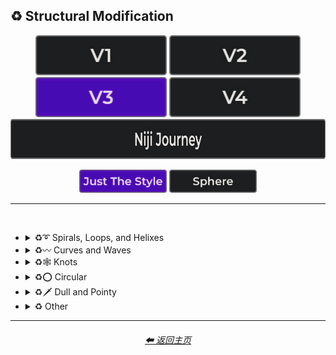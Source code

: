<h2>♻ Structural Modification</h2>

<div align="center">

[<img src="/Images/Repo_Parts/Buttons/Version_Buttons/button_version_V1_inactive.webp?raw=true" alt="MidJourney V1" height="64" />](/Pages/MJ_V1/Style_Pages/Sphere/Structural_Modification.md)
[<img src="/Images/Repo_Parts/Buttons/Version_Buttons/button_version_V2_inactive.webp?raw=true" alt="MidJourney V2" height="64" />](/Pages/MJ_V2/Style_Pages/Sphere/Structural_Modification.md)
[<img src="/Images/Repo_Parts/Buttons/Version_Buttons/button_version_V3_active.webp?raw=true" alt="MidJourney V3" height="64" />](/Pages/MJ_V3/Style_Pages/Just_The_Style/Structural_Modification.md)
[<img src="/Images/Repo_Parts/Buttons/Version_Buttons/button_version_V4_inactive.webp?raw=true" alt="MidJourney V4" height="64" />](/Pages/MJ_V4/Style_Pages/Just_The_Style/Structural_Modification.md)
<br>
[<img src="/Images/Repo_Parts/Buttons/Version_Buttons/button_version_niji_inactive_full.webp?raw=true" alt="Niji Journey" height="64" />](/Pages/Niji_Journey/Style_Pages/Structural_Modification.md)

[<img src="/Images/Repo_Parts/Buttons/Image_Type_Buttons/button_just_the_style_active.webp?raw=true" alt="Just The Style" width="140.5" />](/Pages/MJ_V3/Style_Pages/Just_The_Style/Structural_Modification.md)
[<img src="/Images/Repo_Parts/Buttons/Image_Type_Buttons/button_sphere_inactive.webp?raw=true" alt="Sphere" width="140.5" />](/Pages/MJ_V3/Style_Pages/Sphere/Structural_Modification.md)

</div>

<hr>
<br>


- <details><summary>♻➰ Spirals, Loops, and Helixes</summary><p><div align="center">

    | Whirl | Spiraling | Spiral |
    | :-: | :-: | :-: |
    | <img src="/Images/MJ_V3/MidJourney_Styles/Whirl.webp?raw=true" width="256" /> | <img src="/Images/MJ_V3/MidJourney_Styles/Spiraling.webp?raw=true" width="256" /> | <img src="/Images/MJ_V3/MidJourney_Styles/Spiral.webp?raw=true" width="256" /> |
    
    <br>

    | Hyperbolic Spiral | Euler Spiral | Fermat's Spiral |
    | :-: | :-: | :-: |
    | <img src="/Images/MJ_V3/MidJourney_Styles/Hyperbolic_Spiral.webp?raw=true" width="256" /> | <img src="/Images/MJ_V3/MidJourney_Styles/Euler_Spiral.webp?raw=true" width="256" /> | <img src="/Images/MJ_V3/MidJourney_Styles/Fermats_Spiral.webp?raw=true" width="256" /> |

    <br>

    | Logarithmic Spiral | Doyle Spiral | Triskelion |
    | :-: | :-: | :-: |
    | <img src="/Images/MJ_V3/MidJourney_Styles/Logarithmic_Spiral.webp?raw=true" width="256" /> | <img src="/Images/MJ_V3/MidJourney_Styles/Doyle_Spiral.webp?raw=true" width="256" /> | <img src="/Images/MJ_V3/MidJourney_Styles/Triskelion.webp?raw=true" width="256" /> |

    <br>

    | Spiral of Theodorus | Archimedean Spiral | Golden Spiral |
    | :-: | :-: | :-: |
    | <img src="/Images/MJ_V3/MidJourney_Styles/Spiral_of_Theodorus.webp?raw=true" width="256" /> | <img src="/Images/MJ_V3/MidJourney_Styles/Archimedean_Spiral.webp?raw=true" width="256"/> | <img src="/Images/MJ_V3/MidJourney_Styles/Golden_Spiral.webp?raw=true" width="256" /> |

    <br>

    | Spiral Stairs | Spiral Staircase |
    | :-: | :-: |
    | <img src="/Images/MJ_V3/MidJourney_Styles/Spiral_Stairs.webp?raw=true" width="256" /> | <img src="/Images/MJ_V3/MidJourney_Styles/Spiral_Staircase.webp?raw=true" width="256" /> |

    <br>
    
    | Loop-De-Loop | Loopy |
    | :-: | :-: |
    | <img src="/Images/MJ_V3/MidJourney_Styles/Wave_12/Loop-de-loop.webp?raw=true" width="256" /> | <img src="/Images/MJ_V3/MidJourney_Styles/Wave_12/Loopy.webp?raw=true" width="256" /> |

    <br>

    | Helix | Double-Helix |
    | :-: | :-: |
    | <img src="/Images/MJ_V3/MidJourney_Styles/Helix.webp?raw=true" width="256" /> | <img src="/Images/MJ_V3/MidJourney_Styles/Double-Helix.webp?raw=true" width="256" /> |

    <br>
    
    | Twisted | Coiled |
    | :-: | :-: |
    | <img src="/Images/MJ_V3/MidJourney_Styles/Wave_11/Twisted.webp?raw=true" width="256" /> | <img src="/Images/MJ_V3/MidJourney_Styles/Wave_14/Coiled.webp?raw=true" width="256" /> |

  </div></p></details>



- <details><summary>♻〰 Curves and Waves</summary><p><div align="center">

    | Wave | Wavy |
    | :-: | :-: |
    | <img src="/Images/MJ_V3/MidJourney_Styles/Wave_13/Wave.webp?raw=true" width="256" /> | <img src="/Images/MJ_V3/MidJourney_Styles/Wavy.webp?raw=true" width="256" /> |

    <br>

    | Curve | Bezier Curve |
    | :-: | :-: |
    | <img src="/Images/MJ_V3/MidJourney_Styles/Wave_13/Curve.webp?raw=true" width="256" /> | <img src="/Images/MJ_V3/MidJourney_Styles/Bezier_Curve.webp?raw=true" width="256" /> |

    <br>

    | Curvaceous | Curvilinear | Sinuous |
    | :-: | :-: | :-: |
    | <img src="/Images/MJ_V3/MidJourney_Styles/Curvaceous.webp?raw=true" width="256" /> | <img src="/Images/MJ_V3/MidJourney_Styles/Curvilinear.webp?raw=true" width="256" /> | <img src="/Images/MJ_V3/MidJourney_Styles/Sinuous.webp?raw=true" width="256" /> |

    <br>
    
    | Curlicue |
    | :-: |
    | <img src="/Images/MJ_V3/MidJourney_Styles/Curlicue.webp?raw=true" width="256" /> |

    <br>
    
    | Ripple | Squiggly |
    | :-: | :-: |
    | <img src="/Images/MJ_V3/MidJourney_Styles/Ripple.webp?raw=true" width="256" /> | <img src="/Images/MJ_V3/MidJourney_Styles/Squiggly.webp?raw=true" width="256" /> |

    <br>

    | Dimpled | Incurved | Incurvate |
    | :-: | :-: | :-: |
    | <img src="/Images/MJ_V3/MidJourney_Styles/Dimpled.webp?raw=true" width="256" /> | <img src="/Images/MJ_V3/MidJourney_Styles/Incurved.webp?raw=true" width="256" /> | <img src="/Images/MJ_V3/MidJourney_Styles/Incurvate.webp?raw=true" width="256" /> |

    <br>

    | Arched | Arciform |
    | :-: | :-: |
    | <img src="/Images/MJ_V3/MidJourney_Styles/Arched.webp?raw=true" width="256" /> | <img src="/Images/MJ_V3/MidJourney_Styles/Arciform.webp?raw=true" width="256" /> |

    <br>

    | Arrondi | Sigmoid |
    | :-: | :-: |
    | <img src="/Images/MJ_V3/MidJourney_Styles/Arrondi.webp?raw=true" width="256" /> | <img src="/Images/MJ_V3/MidJourney_Styles/Sigmoid.webp?raw=true" width="256" /> |

    <br>

    | Serpentine |
    | :-: |
    | <img src="/Images/MJ_V3/MidJourney_Styles/Serpentine.webp?raw=true" width="256" /> |

  </div></p></details>


- <details><summary>♻🕸 Knots</summary><p><div align="center">

    | Knot | Unknot |
    | :-: | :-: |
    | <img src="/Images/MJ_V3/MidJourney_Styles/Knot.webp?raw=true" width="256" /> | <img src="/Images/MJ_V3/MidJourney_Styles/Unknot.webp?raw=true" width="256" /> |

    <br>

    | Entangled | Entanglement |
    | :-: | :-: |
    | <img src="/Images/MJ_V3/MidJourney_Styles/Entangled.webp?raw=true" width="256" /> | <img src="/Images/MJ_V3/MidJourney_Styles/Wave_14/Entanglement.webp?raw=true" width="256" /> |

    <br>

    | Celtic Knot | Pretzel Knot |
    | :-: | :-: |
    | <img src="/Images/MJ_V3/MidJourney_Styles/Celtic_Knot.webp?raw=true" width="256" /> | <img src="/Images/MJ_V3/MidJourney_Styles/Wave_14/Pretzel_Knot.webp?raw=true" width="256" /> |

  </div></p></details>


- <details><summary>♻⭕ Circular</summary><p><div align="center">

    | Circle | Circular |
    | :-: | :-: |
    | <img src="/Images/MJ_V3/MidJourney_Styles/Wave_13/Circle.webp?raw=true" width="256" /> | <img src="/Images/MJ_V3/MidJourney_Styles/Wave_13/Circular.webp?raw=true" width="256" /> |

    <br>
    
    | Rounded | Spherize | Spherical |
    | :-: | :-: | :-: |
    | <img src="/Images/MJ_V3/MidJourney_Styles/Rounded.webp?raw=true" width="256" /> | <img src="/Images/MJ_V3/MidJourney_Styles/Spherize.webp?raw=true" width="256" /> | <img src="/Images/MJ_V3/MidJourney_Styles/Wave_14/Spherical.webp?raw=true" width="256" /> |

    <br>

    | Concentric | Concentric Circles | Concentric Rings |
    | :-: | :-: | :-: |
    | <img src="/Images/MJ_V3/MidJourney_Styles/Concentric.webp?raw=true" width="256" /> | <img src="/Images/MJ_V3/MidJourney_Styles/Concentric_Circles.webp?raw=true" width="256" /> | <img src="/Images/MJ_V3/MidJourney_Styles/Concentric_Rings.webp?raw=true" width="256" /> |

    <br>

    | Concentric Spheres | Contour |
    | :-: | :-: |
    | <img src="/Images/MJ_V3/MidJourney_Styles/Concentric_Spheres.webp?raw=true" width="256" /> | <img src="/Images/MJ_V3/MidJourney_Styles/Contour.webp?raw=true" width="256" /> |

    <br>

    | Circinate | Orbicular | Oblique |
    | :-: | :-: | :-: |
    | <img src="/Images/MJ_V3/MidJourney_Styles/Circinate.webp?raw=true" width="256" /> | <img src="/Images/MJ_V3/MidJourney_Styles/Orbicular.webp?raw=true" width="256" /> | <img src="/Images/MJ_V3/MidJourney_Styles/Oblique.webp?raw=true" width="256" /> |

  </div></p></details>


- <details><summary>♻🗡️ Dull and Pointy</summary><p><div align="center">

    | Pointy | Pointed |
    | :-: | :-: |
    | <img src="/Images/MJ_V3/MidJourney_Styles/Pointy.webp?raw=true" width="256" /> | <img src="/Images/MJ_V3/MidJourney_Styles/Pointed.webp?raw=true" width="256" /> |

  </div></p></details>


- <details><summary>♻ Other</summary><p><div align="center">

    | Zig-Zag | Deflate | Inflate |
    | :-: | :-: | :-: |
    | <img src="/Images/MJ_V3/MidJourney_Styles/Zig-Zag.webp?raw=true" width="256" /> | <img src="/Images/MJ_V3/MidJourney_Styles/Deflate.webp?raw=true" width="256" /> | <img src="/Images/MJ_V3/MidJourney_Styles/Inflate.webp?raw=true" width="256" /> |

    <br>

    | Incline | Declinate | Biflected |
    | :-: | :-: | :-: |
    | <img src="/Images/MJ_V3/MidJourney_Styles/Incline.webp?raw=true" width="256" /> | <img src="/Images/MJ_V3/MidJourney_Styles/Declinate.webp?raw=true" width="256" /> | <img src="/Images/MJ_V3/MidJourney_Styles/Biflected.webp?raw=true" width="256" /> |

    <br>

    | Hollow | Enbowed |
    | :-: | :-: |
    | <img src="/Images/MJ_V3/MidJourney_Styles/Hollow.webp?raw=true" width="256" /> | <img src="/Images/MJ_V3/MidJourney_Styles/Enbowed.webp?raw=true" width="256" /> |

  </div></p></details>

<hr>
<div align="center">
    <h6><a href="/README.md">⬅ 返回主页</a></h6>
</div>